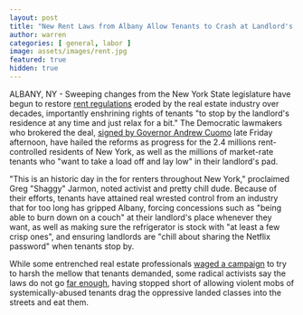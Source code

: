 ```yaml
---
layout: post
title: "New Rent Laws from Albany Allow Tenants to Crash at Landlord's Pad Just Whenever"
author: warren
categories: [ general, labor ]
image: assets/images/rent.jpg
featured: true
hidden: true
---
```


ALBANY, NY - Sweeping changes from the New York State legislature have begun to restore [rent regulations](https://www.nytimes.com/2019/06/12/nyregion/rent-regulation-laws-new-york.html) eroded by the real estate industry over decades, importantly enshrining rights of tenants "to stop by the landlord's residence at any time and just relax for a bit." The Democratic lawmakers who brokered the deal, [signed by Governor Andrew Cuomo](https://www.nytimes.com/2019/06/14/nyregion/rent-laws-ny-deal.html) late Friday afternoon, have hailed the reforms as progress for the 2.4 millions rent-controlled residents of New York, as well as the millions of market-rate tenants who "want to take a load off and lay low" in their landlord's pad.

"This is an historic day in the for renters throughout New York," proclaimed Greg "Shaggy" Jarmon, noted activist and pretty chill dude. Because of their efforts, tenants have attained real wrested control from an industry that for too long has gripped Albany, forcing concessions such as "being able to burn down on a couch" at their landlord's place whenever they want, as well as making sure the refrigerator is stock with "at least a few crisp ones", and ensuring landlords are "chill about sharing the Netflix password" when tenants stop by.

While some entrenched real estate professionals [waged a campaign](https://www.nytimes.com/2019/06/10/nyregion/rent-laws-landlords-strategy.html?module=inline) to try to harsh the mellow that tenants demanded, some radical activists say the laws do not go [far enough](https://gothamist.com/2019/06/14/rent_deal_nyc_tenants_laws.php), having stopped short of allowing violent mobs of systemically-abused tenants drag the oppressive landed classes into the streets and eat them.